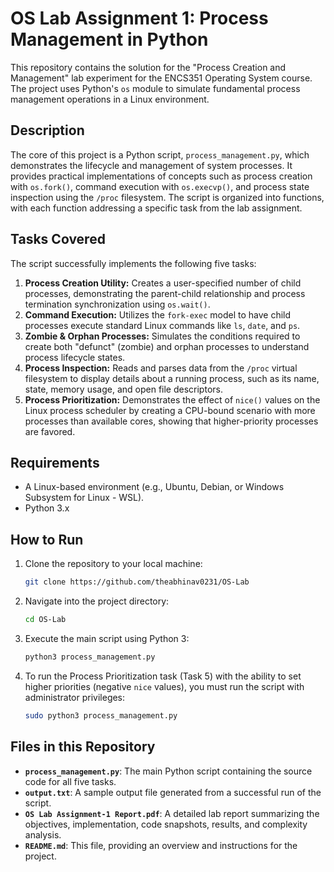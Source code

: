 # OS Lab Assignment 1: Process Management in Python

This repository contains the solution for the "Process Creation and Management" lab experiment for the ENCS351 Operating System course. The project uses Python's `os` module to simulate fundamental process management operations in a Linux environment.

## Description

The core of this project is a Python script, `process_management.py`, which demonstrates the lifecycle and management of system processes. It provides practical implementations of concepts such as process creation with `os.fork()`, command execution with `os.execvp()`, and process state inspection using the `/proc` filesystem. The script is organized into functions, with each function addressing a specific task from the lab assignment.

## Tasks Covered

The script successfully implements the following five tasks:

1.  **Process Creation Utility:** Creates a user-specified number of child processes, demonstrating the parent-child relationship and process termination synchronization using `os.wait()`.
2.  **Command Execution:** Utilizes the `fork-exec` model to have child processes execute standard Linux commands like `ls`, `date`, and `ps`.
3.  **Zombie & Orphan Processes:** Simulates the conditions required to create both "defunct" (zombie) and orphan processes to understand process lifecycle states.
4.  **Process Inspection:** Reads and parses data from the `/proc` virtual filesystem to display details about a running process, such as its name, state, memory usage, and open file descriptors.
5.  **Process Prioritization:** Demonstrates the effect of `nice()` values on the Linux process scheduler by creating a CPU-bound scenario with more processes than available cores, showing that higher-priority processes are favored.

## Requirements

* A Linux-based environment (e.g., Ubuntu, Debian, or Windows Subsystem for Linux - WSL).
* Python 3.x

## How to Run

1.  Clone the repository to your local machine:
    ```bash
    git clone https://github.com/theabhinav0231/OS-Lab
    ```
2.  Navigate into the project directory:
    ```bash
    cd OS-Lab
    ```
3.  Execute the main script using Python 3:
    ```bash
    python3 process_management.py
    ```
4.  To run the Process Prioritization task (Task 5) with the ability to set higher priorities (negative `nice` values), you must run the script with administrator privileges:
    ```bash
    sudo python3 process_management.py
    ```

## Files in this Repository

* **`process_management.py`**: The main Python script containing the source code for all five tasks.
* **`output.txt`**: A sample output file generated from a successful run of the script.
* **`OS Lab Assignment-1 Report.pdf`**: A detailed lab report summarizing the objectives, implementation, code snapshots, results, and complexity analysis.
* **`README.md`**: This file, providing an overview and instructions for the project.
